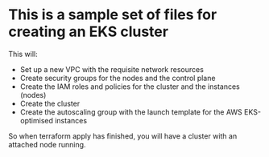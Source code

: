 # This is a sample set of files for creating an EKS cluster

This will:

 - Set up a new VPC with the requisite network resources
 - Create security groups for the nodes and the control plane
 - Create the IAM roles and policies for the cluster and the instances (nodes)
 - Create the cluster
 - Create the autoscaling group with the launch template for the AWS EKS-optimised instances

So when terraform apply has finished, you will have a cluster with an attached node running.
